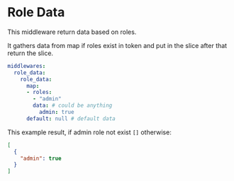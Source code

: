 # Role Data

This middleware return data based on roles.

It gathers data from map if roles exist in token and put in the slice after that return the slice.

```yaml
middlewares:
  role_data:
    role_data:
      map:
      - roles:
        - "admin"
        data: # could be anything
          admin: true
      default: null # default data
```

This example result, if admin role not exist `[]` otherwise:

```json
[
  {
    "admin": true
  }
]
```
